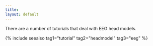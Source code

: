 ```yaml
---
title:
layout: default
---
```


There are a number of tutorials that deal with EEG head models.

{% include seealso tag1="tutorial" tag2="headmodel" tag3="eeg" %}
